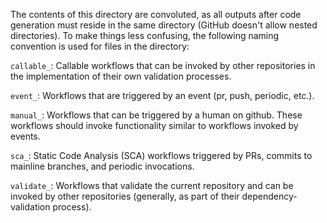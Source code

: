 The contents of this directory are convoluted, as all outputs after code generation must reside in the same directory (GitHub doesn't allow nested directories). To make things less confusing, the following naming convention is used for files in the directory:

`callable_`: Callable workflows that can be invoked by other repositories in the implementation of their own validation processes.

`event_`: Workflows that are triggered by an event (pr, push, periodic, etc.).

`manual_`: Workflows that can be triggered by a human on github. These workflows should invoke functionality similar to workflows invoked by events.

`sca_`: Static Code Analysis (SCA) workflows triggered by PRs, commits to mainline branches, and periodic invocations.

`validate_`: Workflows that validate the current repository and can be invoked by other repositories (generally, as part of their dependency-validation process).
